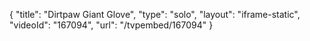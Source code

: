 {
    "title": "Dirtpaw Giant Glove",
    "type": "solo",
    "layout": "iframe-static",
    "videoId": "167094",
    "url": "\/tvpembed\/167094"
}